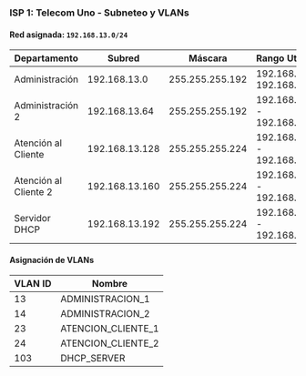 ### **ISP 1: Telecom Uno - Subneteo y VLANs**

#### **Red asignada:** `192.168.13.0/24`

| Departamento          | Subred            | Máscara            | Rango Utilizable               | Gateway        | Broadcast      | Hosts |
|-----------------------|-------------------|--------------------|--------------------------------|----------------|----------------|-------|
| Administración        | 192.168.13.0      | 255.255.255.192    | 192.168.13.1 - 192.168.13.62   | 192.168.13.1   | 192.168.13.63 | 62   |
| Administración  2     | 192.168.13.64      | 255.255.255.192   | 192.168.13.65 - 192.168.13.126  | 192.168.13.65   | 192.168.13.127 | 62   |
| Atención al Cliente   | 192.168.13.128    | 255.255.255.224    | 192.168.13.129 - 192.168.13.158 | 192.168.13.129 | 192.168.13.159 | 30    |
| Atención al Cliente 2 | 192.168.13.160    | 255.255.255.224    | 192.168.13.161 - 192.168.13.190 | 192.168.13.161 | 192.168.13.191 | 30    |
| Servidor DHCP         | 192.168.13.192    | 255.255.255.224    | 192.168.13.193 - 192.168.13.222 | 192.168.13.193 | 192.168.13.223 | 30    |


#### **Asignación de VLANs**

| VLAN ID | Nombre                 |
|---------|------------------------|
| 13      | ADMINISTRACION_1       |
| 14      | ADMINISTRACION_2       |
| 23      | ATENCION_CLIENTE_1     |
| 24      | ATENCION_CLIENTE_2     |
| 103     | DHCP_SERVER            |


